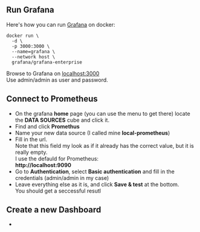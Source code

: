 ## Run Grafana

Here's how you can run [Grafana](https://grafana.com/) on docker:  
```
docker run \
  -d \
  -p 3000:3000 \
  --name=grafana \
  --network host \
  grafana/grafana-enterprise
```

Browse to Grafana on [localhost:3000](localhost:3000)   
Use admin/admin as user and password.

## Connect to Prometheus

- On the grafana **home** page (you can use the menu to get there) locate the **DATA SOURCES** cube and click it.
- Find and click **Promethus**
- Name your new data source (I called mine **local-prometheus**)
- Fill in the url.  
Note that this field my look as if it already has the correct value, but it is really empty.  
I use the defauld for Prometheus:  
**http://localhost:9090**
- Go to **Authentication**, select **Basic authentication** and fill in the credentials (admin/admin in my case)
- Leave everything else as it is, and click **Save & test** at the bottom.  
You should get a seccessful resutl

## Create a new Dashboard

- 

